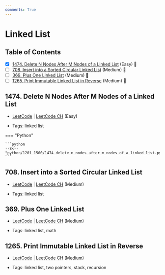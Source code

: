 ```yaml
---
comments: True
---
```


# Linked List

## Table of Contents

- [x] [1474. Delete N Nodes After M Nodes of a Linked List](https://leetcode.cn/problems/delete-n-nodes-after-m-nodes-of-a-linked-list/) (Easy) 👑
- [ ] [708. Insert into a Sorted Circular Linked List](https://leetcode.cn/problems/insert-into-a-sorted-circular-linked-list/) (Medium) 👑
- [ ] [369. Plus One Linked List](https://leetcode.cn/problems/plus-one-linked-list/) (Medium) 👑
- [ ] [1265. Print Immutable Linked List in Reverse](https://leetcode.cn/problems/print-immutable-linked-list-in-reverse/) (Medium) 👑

## 1474. Delete N Nodes After M Nodes of a Linked List

-   [LeetCode](https://leetcode.com/problems/delete-n-nodes-after-m-nodes-of-a-linked-list/) | [LeetCode CH](https://leetcode.cn/problems/delete-n-nodes-after-m-nodes-of-a-linked-list/) (Easy)

-   Tags: linked list

=== "Python"

    ```python
    --8<-- "python/1201_1500/1474_delete_n_nodes_after_m_nodes_of_a_linked_list.py"
    ```



## 708. Insert into a Sorted Circular Linked List

-   [LeetCode](https://leetcode.com/problems/insert-into-a-sorted-circular-linked-list/) | [LeetCode CH](https://leetcode.cn/problems/insert-into-a-sorted-circular-linked-list/) (Medium)

-   Tags: linked list


## 369. Plus One Linked List

-   [LeetCode](https://leetcode.com/problems/plus-one-linked-list/) | [LeetCode CH](https://leetcode.cn/problems/plus-one-linked-list/) (Medium)

-   Tags: linked list, math


## 1265. Print Immutable Linked List in Reverse

-   [LeetCode](https://leetcode.com/problems/print-immutable-linked-list-in-reverse/) | [LeetCode CH](https://leetcode.cn/problems/print-immutable-linked-list-in-reverse/) (Medium)

-   Tags: linked list, two pointers, stack, recursion
